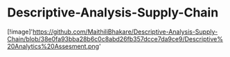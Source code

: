 # Descriptive-Analysis-Supply-Chain
[!image]'https://github.com/MaithiliBhakare/Descriptive-Analysis-Supply-Chain/blob/38e0fa93bba28b6c0c8abd26fb357dcce7da9ce9/Descriptive%20Analytics%20Assesment.png'
